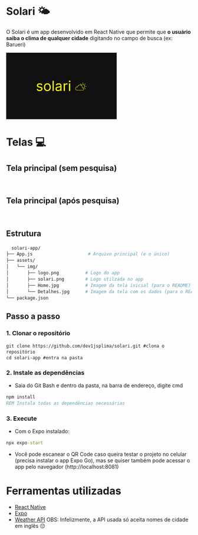 # Solari 🌤️
O Solari é um app desenvolvido em React Native que permite que **o usuário saiba o clima de qualquer cidade** digitando no campo de busca (ex: Barueri) 

<img src="assets/img/solari.png" width= 300px >

# Telas 💻

## Tela principal (sem pesquisa)

<img src="" >

## Tela principal (após pesquisa)

<img src="" >

## Estrutura

```bash
  solari-app/
├── App.js                     # Arquivo principal (e o único)
├── assets/
│   └── img/
│       ├── logo.png          # Logo do app
│       ├── solari.png        # Logo utilzada no app
│       ├── Home.jpg          # Imagem da tela inicial (para o README)
│       └── Detalhes.jpg      # Imagem da tela com os dados (para o README)
└── package.json              
```

## Passo a passo 

### 1. Clonar o repositório

```Git Bash
git clone https://github.com/dev1jsplima/solari.git #clona o repositório
cd solari-app #entra na pasta
```

### 2. Instale as dependências
- Saia do Git Bash e dentro da pasta, na barra de endereço, digite cmd

```cmd
npm install
REM Instala todas as dependências necessárias
```

### 3. Execute 
- Com o Expo instalado:

```cmd
npx expo-start
```

- Você pode escanear o QR Code caso queira testar o projeto no celular (precisa instalar o app Expo Go), mas se quiser também pode acessar o app pelo navegador (http://localhost:8081)

# Ferramentas utilizadas 

- [React Native](https://reactnative.dev/) <img src="">
- [Expo](https://expo.dev/) <img src="">
- [Weather API](https://www.weatherapi.com/)
  OBS: Infelizmente, a API usada só aceita nomes de cidade em inglês 😔

